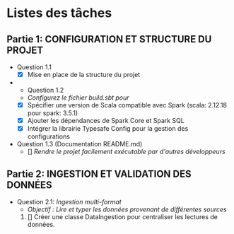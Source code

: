 # Listes des tâches

## Partie 1: CONFIGURATION ET STRUCTURE DU PROJET

- Question 1.1
    - [x] Mise en place de la structure du projet
  
- - Question 1.2
  - *Configurez le fichier build.sbt pour*
  - [x] Spécifier une version de Scala compatible avec Spark (scala: 2.12.18 pour spark: 3.5.1)
  - [x] Ajouter les dépendances de Spark Core et Spark SQL
  - [x] Intégrer la librairie Typesafe Config pour la gestion des configurations
    
- Question 1.3 (Documentation README.md)
  - [] *Rendre le projet facilement exécutable par d'autres développeurs*

## Partie 2: INGESTION ET VALIDATION DES DONNÉES

- Question 2.1: *Ingestion multi-format*
  - *Objectif : Lire et typer les données provenant de différentes sources*
  1. [] Créer une classe DataIngestion pour centraliser les lectures de données.

